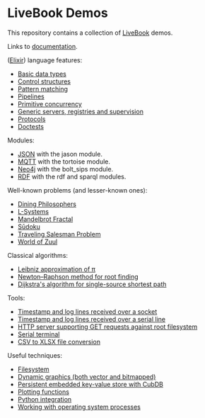 # LiveBook Demos

This repository contains a collection of [LiveBook](https://livebook.dev) demos.

Links to [documentation](documentation.livemd).

([Elixir](https://elixir-lang.org)) language features:
- [Basic data types](basic-data-types.livemd)
- [Control structures](control-structures.livemd)
- [Pattern matching](pattern-matching.livemd)
- [Pipelines](pipelines.livemd)
- [Primitive concurrency](primitive-concurrency.livemd)
- [Generic servers, registries and supervision](generic-servers.livemd)
- [Protocols](protocols.livemd)
- [Doctests](doctests.livemd)

Modules:
- [JSON](json.livemd) with the jason module.
- [MQTT](mqtt.livemd) with the tortoise module.
- [Neo4j](neo4j.livemd) with the bolt_sips module.
- [RDF](rdf.livemd) with the rdf and sparql modules.

Well-known problems (and lesser-known ones):
- [Dining Philosophers](dining-philosopers.livemd)
- [L-Systems](lsystem.livemd)
- [Mandelbrot Fractal](mandelbrot.livemd)
- [Sūdoku](sudoku.livemd)
- [Traveling Salesman Problem](tsp.livemd)
- [World of Zuul](world-of-zuul.livemd)

Classical algorithms:
- [Leibniz approximation of π](leibniz-pi.livemd)
- [Newton–Raphson method for root finding](newton-raphson.livemd)
- [Dijkstra's algorithm for single-source shortest path](dijkstra-shortest-path.livemd)

Tools:
- [Timestamp and log lines received over a socket](socket.livemd)
- [Timestamp and log lines received over a serial line](uart.livemd)
- [HTTP server supporting GET requests against root filesystem](http-server.livemd)
- [Serial terminal](serial-terminal.livemd)
- [CSV to XLSX file conversion](csv2xlsx.livemd)

Useful techniques:
- [Filesystem](filesystem.livemd)
- [Dynamic graphics (both vector and bitmapped)](dynamic-graphics.livemd)
- [Persistent embedded key-value store with CubDB](cubdb.livemd)
- [Plotting functions](plotting-functions.livemd)
- [Python integration](python.livemd)
- [Working with operating system processes](system.livemd)


